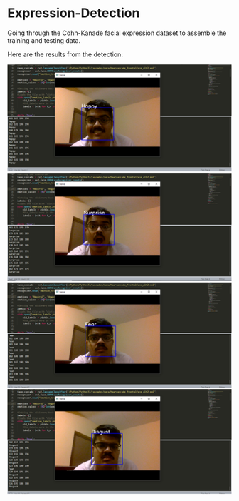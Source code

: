 # Expression-Detection
Going through the Cohn-Kanade facial expression dataset to assemble the training and testing data.

Here are the results from the detection:

![Happy Detected](happy.png)
![Surprise Detected](surprise.png)
![Fear Detected](fear.png)
![Disgust Detected](disgust.png)


